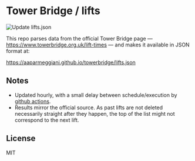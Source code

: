 # Tower Bridge / lifts

![Update lifts.json](https://github.com/aaparmeggiani/towerbridge/workflows/Update%20lifts.json/badge.svg)

This repo parses data from the official Tower Bridge page &mdash; https://www.towerbridge.org.uk/lift-times &mdash; and makes it available in JSON format at: 

https://aaparmeggiani.github.io/towerbridge/lifts.json 

## Notes
- Updated hourly, with a small delay between schedule/execution by [github actions](https://docs.github.com/en/free-pro-team@latest/actions).
- Results mirror the official source. As past lifts are not deleted necessarily straight after they happen, the top of the list might not correspond to the next lift. 
## License

MIT